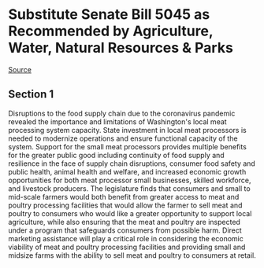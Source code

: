 # Substitute Senate Bill 5045 as Recommended by Agriculture, Water, Natural Resources & Parks

[Source](http://lawfilesext.leg.wa.gov/biennium/2021-22/Xml/Bills/Senate%20Bills/5045-S.xml)
## Section 1
Disruptions to the food supply chain due to the coronavirus pandemic revealed the importance and limitations of Washington's local meat processing system capacity. State investment in local meat processors is needed to modernize operations and ensure functional capacity of the system. Support for the small meat processors provides multiple benefits for the greater public good including continuity of food supply and resilience in the face of supply chain disruptions, consumer food safety and public health, animal health and welfare, and increased economic growth opportunities for both meat processor small businesses, skilled workforce, and livestock producers.
The legislature finds that consumers and small to mid-scale farmers would both benefit from greater access to meat and poultry processing facilities that would allow the farmer to sell meat and poultry to consumers who would like a greater opportunity to support local agriculture, while also ensuring that the meat and poultry are inspected under a program that safeguards consumers from possible harm. Direct marketing assistance will play a critical role in considering the economic viability of meat and poultry processing facilities and providing small and midsize farms with the ability to sell meat and poultry to consumers at retail.
